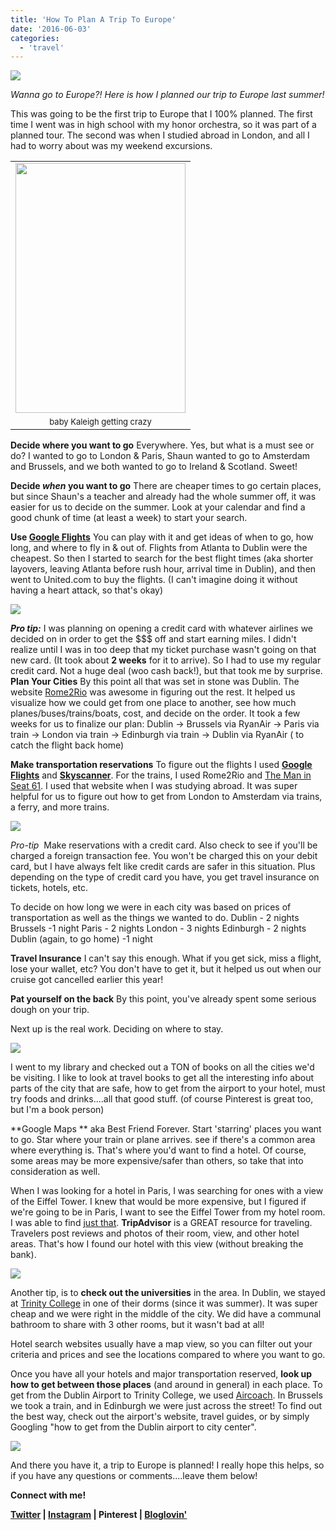 ```yaml
---
title: 'How To Plan A Trip To Europe'
date: '2016-06-03'
categories:
  - 'travel'
---
```


[![](images/How%2BTo%2BPlan%2BA%2BTrip%2BTo%2BEurope.jpg)](https://2.bp.blogspot.com/-3sfTzF60zs8/V1F1UElO2DI/AAAAAAABW8E/fvpol4KwcgY7bNczknXxPIF-DwSzLfCiACLcB/s1600/How%2BTo%2BPlan%2BA%2BTrip%2BTo%2BEurope.jpg)

_Wanna go to Europe?! Here is how I planned our trip to Europe last summer!_

This was going to be the first trip to Europe that I 100% planned. The first time I went was in high school with my honor orchestra, so it was part of a planned tour. The second was when I studied abroad in London, and all I had to worry about was my weekend excursions.

<table style="margin-left: auto; margin-right: auto; text-align: center;" cellspacing="0" cellpadding="0" align="center"><tbody><tr><td style="text-align: center;"><a style="margin-left: auto; margin-right: auto;" href="http://1.bp.blogspot.com/-W6LgMSLAn-c/VktmY9KD9nI/AAAAAAAA7CE/HjEKL-bRNr0/s1600/prague06.jpg"><img src="images/prague06.jpg" width="272" height="400" border="0"></a></td></tr><tr><td style="text-align: center;"><span style="font-size: small;">baby Kaleigh getting crazy</span></td></tr></tbody></table>

**Decide where you want to go** Everywhere. Yes, but what is a must see or do? I wanted to go to London & Paris, Shaun wanted to go to Amsterdam and Brussels, and we both wanted to go to Ireland & Scotland. Sweet!

**Decide *when* you want to go** There are cheaper times to go certain places, but since Shaun's a teacher and already had the whole summer off, it was easier for us to decide on the summer. Look at your calendar and find a good chunk of time (at least a week) to start your search.

**Use [Google Flights](https://www.google.com/flights/)** You can play with it and get ideas of when to go, how long, and where to fly in & out of. Flights from Atlanta to Dublin were the cheapest. So then I started to search for the best flight times (aka shorter layovers, leaving Atlanta before rush hour, arrival time in Dublin), and then went to United.com to buy the flights. (I can't imagine doing it without having a heart attack, so that's okay)

[![](images/17101_10204580047157298_108712162697930041_n.jpg)](http://1.bp.blogspot.com/-F58ceEITq38/VkvLvhxdrPI/AAAAAAAA7E0/MtoETS7fbro/s1600/17101_10204580047157298_108712162697930041_n.jpg)

***Pro tip:*** I was planning on opening a credit card with whatever airlines we decided on in order to get the $$$ off and start earning miles. I didn't realize until I was in too deep that my ticket purchase wasn't going on that new card. (It took about **2 weeks** for it to arrive). So I had to use my regular credit card. Not a huge deal (woo cash back!), but that took me by surprise. **Plan Your Cities** By this point all that was set in stone was Dublin. The website [Rome2Rio](http://www.rome2rio.com/) was awesome in figuring out the rest. It helped us visualize how we could get from one place to another, see how much planes/buses/trains/boats, cost, and decide on the order. It took a few weeks for us to finalize our plan: Dublin -> Brussels via RyanAir -> Paris via train -> London via train -> Edinburgh via train -> Dublin via RyanAir ( to catch the flight back home)

**Make transportation reservations** To figure out the flights I used [**Google Flights**](https://www.google.com/flights/) and [**Skyscanner**](http://www.skyscanner.com/). For the trains, I used Rome2Rio and [The Man in Seat 61](http://www.seat61.com/index.html#.VktqNq6rSu4). I used that website when I was studying abroad. It was super helpful for us to figure out how to get from London to Amsterdam via trains, a ferry, and more trains.

[![](images/Screen%2BShot%2B2015-11-17%2Bat%2B7.49.18%2BPM.png)](http://3.bp.blogspot.com/-mmzyVfdLNzs/VkvLLEAudmI/AAAAAAAA7Es/sLYIOJr4Dnk/s1600/Screen%2BShot%2B2015-11-17%2Bat%2B7.49.18%2BPM.png)

_Pro-tip_  Make reservations with a credit card. Also check to see if you'll be charged a foreign transaction fee. You won't be charged this on your debit card, but I have always felt like credit cards are safer in this situation. Plus depending on the type of credit card you have, you get travel insurance on tickets, hotels, etc.

To decide on how long we were in each city was based on prices of transportation as well as the things we wanted to do. Dublin - 2 nights Brussels -1 night Paris - 2 nights London - 3 nights Edinburgh - 2 nights Dublin (again, to go home) -1 night

**Travel Insurance** I can't say this enough. What if you get sick, miss a flight, lose your wallet, etc? You don't have to get it, but it helped us out when our cruise got cancelled earlier this year!

**Pat yourself on the back** By this point, you've already spent some serious dough on your trip.

Next up is the real work. Deciding on where to stay.

[![](images/parishotel1.jpg)](http://4.bp.blogspot.com/-FRptvSNOYRI/VkvKwdLy18I/AAAAAAAA7Ek/bgDhbE1wTGk/s1600/parishotel1.jpg)

I went to my library and checked out a TON of books on all the cities we'd be visiting. I like to look at travel books to get all the interesting info about parts of the city that are safe, how to get from the airport to your hotel, must try foods and drinks....all that good stuff. (of course Pinterest is great too, but I'm a book person)

**Google Maps ** aka Best Friend Forever. Start 'starring' places you want to go. Star where your train or plane arrives. see if there's a common area where everything is. That's where you'd want to find a hotel. Of course, some areas may be more expensive/safer than others, so take that into consideration as well.

When I was looking for a hotel in Paris, I was searching for ones with a view of the Eiffel Tower. I knew that would be more expensive, but I figured if we're going to be in Paris, I want to see the Eiffel Tower from my hotel room. I was able to find [just that](http://www.hotel-paris-bosquet.com/). **TripAdvisor** is a GREAT resource for traveling. Travelers post reviews and photos of their room, view, and other hotel areas. That's how I found our hotel with this view (without breaking the bank).

[![](images/roomview.jpg)](http://blog.kaleighscruggs.com/wp-content/uploads/2015/08/roomview.jpg)

Another tip, is to **check out the universities** in the area. In Dublin, we stayed at [Trinity College](http://www.tripadvisor.com/Hotel_Review-g186605-d188004-Reviews-Trinity_College_Campus-Dublin_County_Dublin.html) in one of their dorms (since it was summer). It was super cheap and we were right in the middle of the city. We did have a communal bathroom to share with 3 other rooms, but it wasn't bad at all!

Hotel search websites usually have a map view, so you can filter out your criteria and prices and see the locations compared to where you want to go.

Once you have all your hotels and major transportation reserved, **look up how to get between those places** (and around in general) in each place. To get from the Dublin Airport to Trinity College, we used [Aircoach](http://www.aircoach.ie/). In Brussels we took a train, and in Edinburgh we were just across the street! To find out the best way, check out the airport's website, travel guides, or by simply Googling "how to get from the Dublin airport to city center".

[![](images/brusselstrain2.jpg)](http://blog.kaleighscruggs.com/wp-content/uploads/2015/08/brusselstrain2.jpg)

And there you have it, a trip to Europe is planned! I really hope this helps, so if you have any questions or comments....leave them below!



**Connect with me!**

**[Twitter](http://twitter.com/kaleighcodes) | [Instagram](https://www.instagram.com/codebikerun/) | Pinterest | [Bloglovin'](https://www.bloglovin.com/blogs/codebikerun-12713491)**
